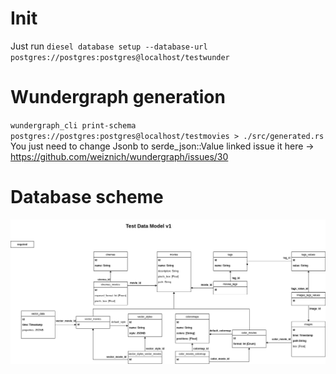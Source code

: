 # Init
Just run `diesel database setup --database-url postgres://postgres:postgres@localhost/testwunder`

# Wundergraph generation
`wundergraph_cli print-schema postgres://postgres:postgres@localhost/testmovies > ./src/generated.rs`  
You just need to change Jsonb to serde_json::Value linked issue it here -> https://github.com/weiznich/wundergraph/issues/30

# Database scheme
![Database scheme](./test_data_model_v1.png)